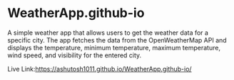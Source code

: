 # WeatherApp.github-io
A simple weather app that allows users to get the weather data for a specific city. The app fetches the data from the OpenWeatherMap API and displays the temperature, minimum temperature, maximum temperature, wind speed, and visibility for the entered city. 

Live Link:https://ashutosh1011.github.io/WeatherApp.github-io/

